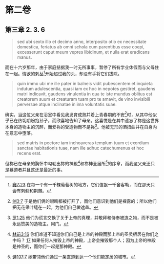 # 第二卷
## 第三章 2. 3. 6

> sed ubi sexto illo et decimo anno, interposito otio ex necessitate domestica, feriatus ab omni schola cum parentibus esse coepi, excesserunt caput meum vepres libidinum, et nulla erat eradicans manus.

而在十六岁那年，由于家庭拮据我一时无所事事，暂停了所有学业休假而与父母住在一起。情欲的刺丛[^1]开始超过我的头，却没有手将它们拔除。

[^1]: [赛7:23](https://biblehub.com/isaiah/7-23.htm) 在每一个有一千棵葡萄树的地方，它们值银一千舍客勒，而在那天只会有刺蓟和荆棘。

> quin immo ubi me ille pater in balneis vidit pubescentem et inquieta indutum adulescentia, quasi iam ex hoc in nepotes gestiret, gaudens matri indicavit, gaudens vinulentia in qua te iste mundus oblitus est creatorem suum et creaturam tuam pro te amavit, de vino invisibili perversae atque inclinatae in ima voluntatis suae.

确实，当这位父亲在浴室中看见我发育成熟并着上青春期的不安[^2]时，从其中他似乎已在热切期盼抱孙子，而欣喜地告知了母亲。这喜悦是在其中遗忘了祢是这世界本身的造物主的沉醉，而爱祢的受造物而不是祢[^3]。他被无形的酒扭曲并在自身内在意志中堕落。

[^2]: [创3:7](https://biblehub.com/genesis/3-7.htm) 于是他们俩的眼睛都被打开了，而他们意识到他们是裸露的；所以他们把无花果叶缝在一起，为他们自己做遮盖。

[^3]: [罗1:25](https://biblehub.com/romans/1-25.htm) 他们为谎言交换了关于上帝的真理，并敬拜和侍奉被造之物，而不是被永远赞美的造物主。阿门。

> sed matris in pectore iam inchoaveras templum tuum et exordium sanctae habitationis tuae, nam ille adhuc catechumenus et hoc recens erat.

但祢已在母亲的胸怀中勾勒出祢的神殿[^4]和祢神圣居所[^5]的序章，而我这父亲还只是慕道者并且这还是最近的事。

[^4]: [林前3:16](https://biblehub.com/1_corinthians/3-16.htm) 你们难道不知道你们自己是上帝的神殿而那上帝的圣灵栖居在你们之中吗？ [17](https://biblehub.com/1_corinthians/3-17.htm) 如果任何人摧毁上帝的神殿，上帝会摧毁那个人；因为上帝的神殿是神圣的，而你们一起是那神殿。

[^5]: [诗107:7](https://biblehub.com/psalms/107-7.htm) 祂带领他们通过一条直道到达一个他们能定居的城市。